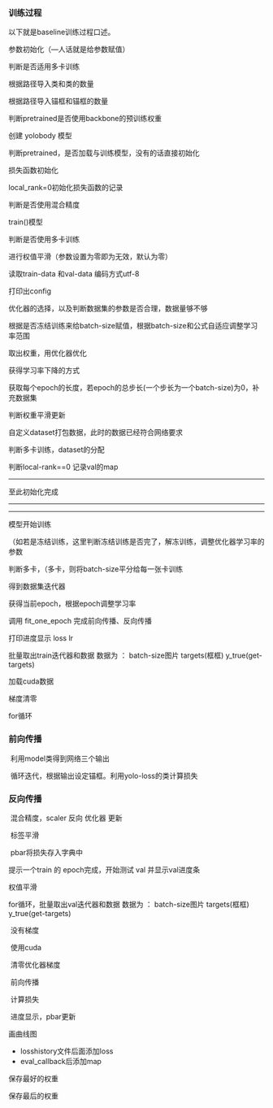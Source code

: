 ### 训练过程

以下就是baseline训练过程口述。



参数初始化（—人话就是给参数赋值）

判断是否适用多卡训练

根据路径导入类和类的数量

根据路径导入锚框和锚框的数量

判断pretrained是否使用backbone的预训练权重

创建 yolobody 模型

判断pretrained，是否加载与训练模型，没有的话直接初始化

损失函数初始化

local_rank=0初始化损失函数的记录

判断是否使用混合精度

train()模型

 判断是否使用多卡训练

进行权值平滑（参数设置为零即为无效，默认为零）

读取train-data 和val-data 编码方式utf-8

打印出config

优化器的选择，以及判断数据集的参数是否合理，数据量够不够

根据是否冻结训练来给batch-size赋值，根据batch-size和公式自适应调整学习率范围

取出权重，用优化器优化

获得学习率下降的方式

获取每个epoch的长度，若epoch的总步长(一个步长为一个batch-size)为0，补充数据集

判断权重平滑更新

自定义dataset打包数据，此时的数据已经符合网络要求

判断多卡训练，dataset的分配

判断local-rank==0 记录val的map

---

至此初始化完成

---



---

模型开始训练

（如若是冻结训练，这里判断冻结训练是否完了，解冻训练，调整优化器学习率的参数

判断多卡，（多卡，则将batch-size平分给每一张卡训练

得到数据集迭代器

获得当前epoch，根据epoch调整学习率



调用 fit_one_epoch 完成前向传播、反向传播



打印进度显示 loss lr

批量取出train迭代器和数据  数据为 ： batch-size图片   targets(框框)    y_true(get-targets)

加载cuda数据

梯度清零

for循环

### 		前向传播

​		利用model类得到网络三个输出

​		循环迭代，根据输出设定锚框。利用yolo-loss的类计算损失

### 		反向传播

​		混合精度，scaler 反向 优化器 更新

​		标签平滑

​		pbar将损失存入字典中

提示一个train 的 epoch完成，开始测试 val 并显示val进度条

权值平滑



for循环，批量取出val迭代器和数据  数据为 ： batch-size图片   targets(框框)    y_true(get-targets)

​		没有梯度

​		使用cuda

​		清零优化器梯度

​		前向传播

​		计算损失

​		进度显示，pbar更新

画曲线图

- losshistory文件后面添加loss
- eval_callback后添加map

保存最好的权重

保存最后的权重

